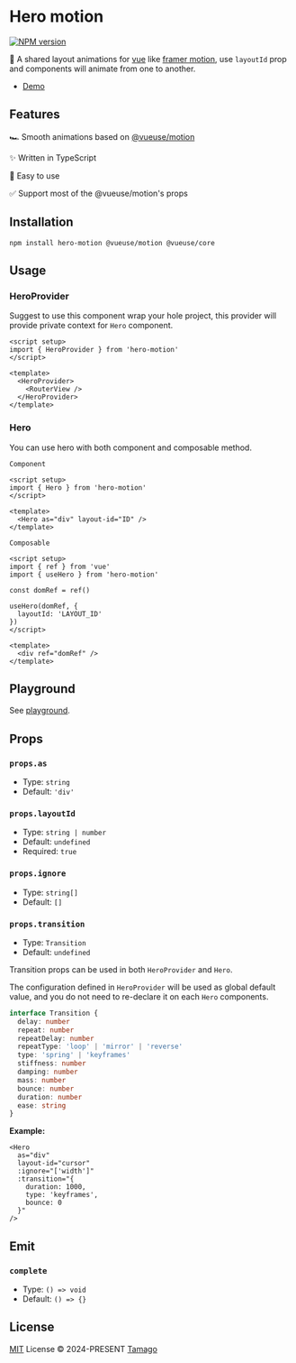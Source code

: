 # Hero motion

[![NPM version](https://img.shields.io/npm/v/hero-motion)](https://www.npmjs.com/package/hero-motion)

🌊 A shared layout animations for [vue](https://vuejs.org/) like [framer motion](https://www.framer.com/motion/), use `layoutId` prop and components will animate from one to another.

- [Demo](https://stackblitz.com/~/github.com/tmg0/hero-motion)

## Features

🏎 Smooth animations based on [@vueuse/motion](https://motion.vueuse.org/)

✨ Written in TypeScript

🙌 Easy to use

✅ Support most of the @vueuse/motion's props

## Installation

```
npm install hero-motion @vueuse/motion @vueuse/core
```

## Usage

### HeroProvider

Suggest to use this component wrap your hole project, this provider will provide private context for `Hero` component.

```vue
<script setup>
import { HeroProvider } from 'hero-motion'
</script>

<template>
  <HeroProvider>
    <RouterView />
  </HeroProvider>
</template>
```

### Hero

You can use hero with both component and composable method.

`Component`

```vue
<script setup>
import { Hero } from 'hero-motion'
</script>

<template>
  <Hero as="div" layout-id="ID" />
</template>
```

`Composable`

```vue
<script setup>
import { ref } from 'vue'
import { useHero } from 'hero-motion'

const domRef = ref()

useHero(domRef, {
  layoutId: 'LAYOUT_ID'
})
</script>

<template>
  <div ref="domRef" />
</template>
```

## Playground

See [playground](./playground/vite/README.md).

## Props

### `props.as`

- Type: `string`
- Default: `'div'`

### `props.layoutId`

- Type: `string | number`
- Default: `undefined`
- Required: `true`

### `props.ignore`

- Type: `string[]`
- Default: `[]`

### `props.transition`

- Type: `Transition`
- Default: `undefined`

Transition props can be used in both `HeroProvider` and `Hero`.

The configuration defined in `HeroProvider` will be used as global default value, and you do not need to re-declare it on each `Hero` components.

```ts
interface Transition {
  delay: number
  repeat: number
  repeatDelay: number
  repeatType: 'loop' | 'mirror' | 'reverse'
  type: 'spring' | 'keyframes'
  stiffness: number
  damping: number
  mass: number
  bounce: number
  duration: number
  ease: string
}
```

**Example:**

```vue
<Hero
  as="div"
  layout-id="cursor"
  :ignore="['width']"
  :transition="{
    duration: 1000,
    type: 'keyframes',
    bounce: 0
  }"
/>
```

## Emit

### `complete`

- Type: `() => void`
- Default: `() => {}`

## License

[MIT](./LICENSE) License © 2024-PRESENT [Tamago](https://github.com/tmg0)
